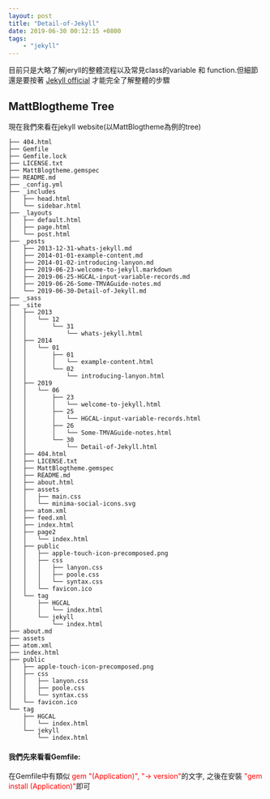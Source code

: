```yaml
---
layout: post
title: "Detail-of-Jekyll"
date: 2019-06-30 00:12:15 +0800
tags:
    - "jekyll"
---
```


目前只是大略了解jeryll的整體流程以及常見class的variable 和 function.但細節還是要按著 [Jekyll official][jekyll-official] 才能完全了解整體的步驟

## MattBlogtheme Tree
現在我們來看在jekyll website(以MattBlogtheme為例的tree)

```
├── 404.html
├── Gemfile
├── Gemfile.lock
├── LICENSE.txt
├── MattBlogtheme.gemspec
├── README.md
├── _config.yml
├── _includes
│   ├── head.html
│   └── sidebar.html
├── _layouts
│   ├── default.html
│   ├── page.html
│   └── post.html
├── _posts
│   ├── 2013-12-31-whats-jekyll.md
│   ├── 2014-01-01-example-content.md
│   ├── 2014-01-02-introducing-lanyon.md
│   ├── 2019-06-23-welcome-to-jekyll.markdown
│   ├── 2019-06-25-HGCAL-input-variable-records.md
│   ├── 2019-06-26-Some-TMVAGuide-notes.md
│   └── 2019-06-30-Detail-of-Jekyll.md
├── _sass
├── _site
│   ├── 2013
│   │   └── 12
│   │       └── 31
│   │           └── whats-jekyll.html
│   ├── 2014
│   │   └── 01
│   │       ├── 01
│   │       │   └── example-content.html
│   │       └── 02
│   │           └── introducing-lanyon.html
│   ├── 2019
│   │   └── 06
│   │       ├── 23
│   │       │   └── welcome-to-jekyll.html
│   │       ├── 25
│   │       │   └── HGCAL-input-variable-records.html
│   │       ├── 26
│   │       │   └── Some-TMVAGuide-notes.html
│   │       └── 30
│   │           └── Detail-of-Jekyll.html
│   ├── 404.html
│   ├── LICENSE.txt
│   ├── MattBlogtheme.gemspec
│   ├── README.md
│   ├── about.html
│   ├── assets
│   │   ├── main.css
│   │   └── minima-social-icons.svg
│   ├── atom.xml
│   ├── feed.xml
│   ├── index.html
│   ├── page2
│   │   └── index.html
│   ├── public
│   │   ├── apple-touch-icon-precomposed.png
│   │   ├── css
│   │   │   ├── lanyon.css
│   │   │   ├── poole.css
│   │   │   └── syntax.css
│   │   └── favicon.ico
│   └── tag
│       ├── HGCAL
│       │   └── index.html
│       └── jekyll
│           └── index.html
├── about.md
├── assets
├── atom.xml
├── index.html
├── public
│   ├── apple-touch-icon-precomposed.png
│   ├── css
│   │   ├── lanyon.css
│   │   ├── poole.css
│   │   └── syntax.css
│   └── favicon.ico
└── tag
    ├── HGCAL
    │   └── index.html
    └── jekyll
        └── index.html
```


<h4>我們先來看看Gemfile:</h4>
在Gemfile中有類似 <span style="color:#ff0000">  gem "(Application)", "-> version"</span>的文字, 之後在安裝 <span style="color:#ff0000">"gem install (Application)"</span>即可

[jekyll-official]: https://jekyllrb.com
